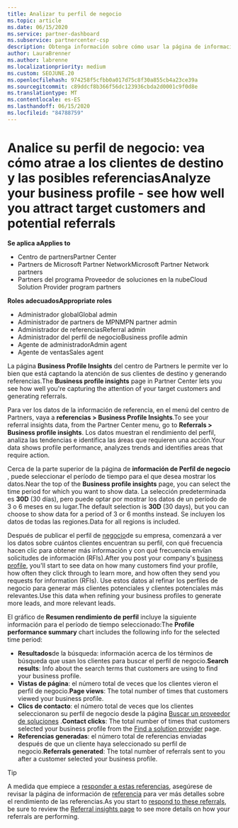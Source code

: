 ```yaml
---
title: Analizar tu perfil de negocio
ms.topic: article
ms.date: 06/15/2020
ms.service: partner-dashboard
ms.subservice: partnercenter-csp
description: Obtenga información sobre cómo usar la página de información de Perfil de negocio para ver cómo está capturando la atención de sus clientes de destino y generando referencias.
author: LauraBrenner
ms.author: labrenne
ms.localizationpriority: medium
ms.custom: SEOJUNE.20
ms.openlocfilehash: 974258f5cfbb0a017d75c8f30a855cb4a23ce39a
ms.sourcegitcommit: c89ddcf8b366f56dc123936cbda2d0001c9f0d8e
ms.translationtype: MT
ms.contentlocale: es-ES
ms.lasthandoff: 06/15/2020
ms.locfileid: "84788759"
---
```

# <a name="analyze-your-business-profile---see-how-well-you-attract-target-customers-and-potential-referrals"></a><span data-ttu-id="b8d96-103">Analice su perfil de negocio: vea cómo atrae a los clientes de destino y las posibles referencias</span><span class="sxs-lookup"><span data-stu-id="b8d96-103">Analyze your business profile - see how well you attract target customers and potential referrals</span></span>
<!-- 
https://go.microsoft.com/fwlink/?linkid=849120
-->

<span data-ttu-id="b8d96-104">**Se aplica a**</span><span class="sxs-lookup"><span data-stu-id="b8d96-104">**Applies to**</span></span>

- <span data-ttu-id="b8d96-105">Centro de partners</span><span class="sxs-lookup"><span data-stu-id="b8d96-105">Partner Center</span></span>
- <span data-ttu-id="b8d96-106">Partners de Microsoft Partner Network</span><span class="sxs-lookup"><span data-stu-id="b8d96-106">Microsoft Partner Network partners</span></span>
- <span data-ttu-id="b8d96-107">Partners del programa Proveedor de soluciones en la nube</span><span class="sxs-lookup"><span data-stu-id="b8d96-107">Cloud Solution Provider program partners</span></span>

<span data-ttu-id="b8d96-108">**Roles adecuados**</span><span class="sxs-lookup"><span data-stu-id="b8d96-108">**Appropriate roles**</span></span>

- <span data-ttu-id="b8d96-109">Administrador global</span><span class="sxs-lookup"><span data-stu-id="b8d96-109">Global admin</span></span>
- <span data-ttu-id="b8d96-110">Administrador de partners de MPN</span><span class="sxs-lookup"><span data-stu-id="b8d96-110">MPN partner admin</span></span>
- <span data-ttu-id="b8d96-111">Administrador de referencias</span><span class="sxs-lookup"><span data-stu-id="b8d96-111">Referral admin</span></span>
- <span data-ttu-id="b8d96-112">Administrador del perfil de negocio</span><span class="sxs-lookup"><span data-stu-id="b8d96-112">Business profile admin</span></span>
- <span data-ttu-id="b8d96-113">Agente de administrador</span><span class="sxs-lookup"><span data-stu-id="b8d96-113">Admin agent</span></span>
- <span data-ttu-id="b8d96-114">Agente de ventas</span><span class="sxs-lookup"><span data-stu-id="b8d96-114">Sales agent</span></span>

<span data-ttu-id="b8d96-115">La página **Business Profile Insights** del centro de Partners le permite ver lo bien que está captando la atención de sus clientes de destino y generando referencias.</span><span class="sxs-lookup"><span data-stu-id="b8d96-115">The **Business profile insights** page in Partner Center lets you see how well you're capturing the attention of your target customers and generating referrals.</span></span>

<span data-ttu-id="b8d96-116">Para ver los datos de la información de referencia, en el menú del centro de Partners, vaya a **referencias > Business Profile Insights**.</span><span class="sxs-lookup"><span data-stu-id="b8d96-116">To see your referral insights data, from the Partner Center menu, go to **Referrals > Business profile insights**.</span></span> <span data-ttu-id="b8d96-117">Los datos muestran el rendimiento del perfil, analiza las tendencias e identifica las áreas que requieren una acción.</span><span class="sxs-lookup"><span data-stu-id="b8d96-117">Your data shows profile performance, analyzes trends and identifies areas that require action.</span></span>

<span data-ttu-id="b8d96-118">Cerca de la parte superior de la página de **información de Perfil de negocio** , puede seleccionar el período de tiempo para el que desea mostrar los datos.</span><span class="sxs-lookup"><span data-stu-id="b8d96-118">Near the top of the **Business profile insights** page, you can select the time period for which you want to show data.</span></span> <span data-ttu-id="b8d96-119">La selección predeterminada es **30D** (30 días), pero puede optar por mostrar los datos de un período de 3 o 6 meses en su lugar.</span><span class="sxs-lookup"><span data-stu-id="b8d96-119">The default selection is **30D** (30 days), but you can choose to show data for a period of 3 or 6 months instead.</span></span> <span data-ttu-id="b8d96-120">Se incluyen los datos de todas las regiones.</span><span class="sxs-lookup"><span data-stu-id="b8d96-120">Data for all regions is included.</span></span>

<span data-ttu-id="b8d96-121">Después de publicar el perfil de [negocio](create-a-marketing-profile.md)de su empresa, comenzará a ver los datos sobre cuántos clientes encuentran su perfil, con qué frecuencia hacen clic para obtener más información y con qué frecuencia envían solicitudes de información (RFIs).</span><span class="sxs-lookup"><span data-stu-id="b8d96-121">After you post your company's [business profile](create-a-marketing-profile.md), you'll start to see data on how many customers find your profile, how often they click through to learn more, and how often they send you requests for information (RFIs).</span></span> <span data-ttu-id="b8d96-122">Use estos datos al refinar los perfiles de negocio para generar más clientes potenciales y clientes potenciales más relevantes.</span><span class="sxs-lookup"><span data-stu-id="b8d96-122">Use this data when refining your business profiles to generate more leads, and more relevant leads.</span></span>

<span data-ttu-id="b8d96-123">El gráfico de **Resumen rendimiento de perfil** incluye la siguiente información para el período de tiempo seleccionado:</span><span class="sxs-lookup"><span data-stu-id="b8d96-123">The **Profile performance summary** chart includes the following info for the selected time period:</span></span>

- <span data-ttu-id="b8d96-124">**Resultados**de la búsqueda: información acerca de los términos de búsqueda que usan los clientes para buscar el perfil de negocio.</span><span class="sxs-lookup"><span data-stu-id="b8d96-124">**Search results**: Info about the search terms that customers are using to find your business profile.</span></span>
- <span data-ttu-id="b8d96-125">**Vistas de página**: el número total de veces que los clientes vieron el perfil de negocio.</span><span class="sxs-lookup"><span data-stu-id="b8d96-125">**Page views**: The total number of times that customers viewed your business profile.</span></span>
- <span data-ttu-id="b8d96-126">**Clics de contacto**: el número total de veces que los clientes seleccionaron su perfil de negocio desde la página [Buscar un proveedor de soluciones](https://www.microsoft.com/solution-providers/home) .</span><span class="sxs-lookup"><span data-stu-id="b8d96-126">**Contact clicks**: The total number of times that customers selected your business profile from the [Find a solution provider](https://www.microsoft.com/solution-providers/home) page.</span></span>
- <span data-ttu-id="b8d96-127">**Referencias generadas**: el número total de referencias enviadas después de que un cliente haya seleccionado su perfil de negocio.</span><span class="sxs-lookup"><span data-stu-id="b8d96-127">**Referrals generated**: The total number of referrals sent to you after a customer selected your business profile.</span></span>

> [!TIP]
> <span data-ttu-id="b8d96-128">A medida que empiece a [responder a estas referencias](responding-to-referrals.md), asegúrese de revisar la página de información de [referencia](referral-insights.md) para ver más detalles sobre el rendimiento de las referencias.</span><span class="sxs-lookup"><span data-stu-id="b8d96-128">As you start to [respond to these referrals](responding-to-referrals.md), be sure to review the [Referral insights page](referral-insights.md) to see more details on how your referrals are performing.</span></span>
